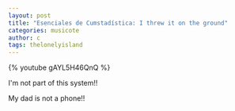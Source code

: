 ```yaml
---
layout: post
title: "Esenciales de Cumstadística: I threw it on the ground"
categories: musicote
author: c
tags: thelonelyisland
---
```



{% youtube gAYL5H46QnQ %}

I'm not part of this system!!

My dad is not a phone!!
